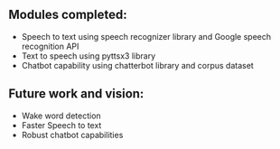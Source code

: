 ## Modules completed:
  - Speech to text using speech recognizer library and Google speech recognition API
  - Text to speech using pyttsx3 library
  - Chatbot capability using chatterbot library and corpus dataset

## Future work and vision:
  - Wake word detection
  - Faster Speech to text
  - Robust chatbot capabilities